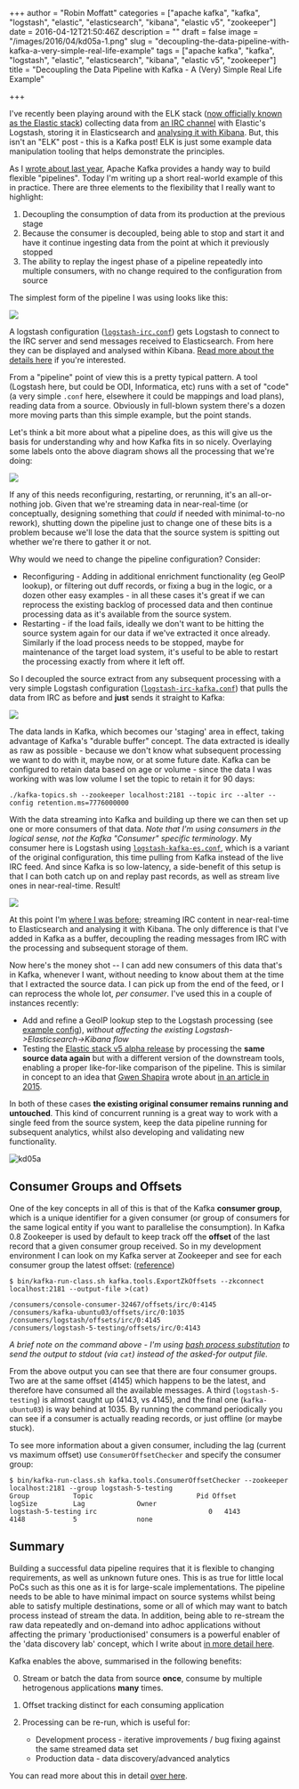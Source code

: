 +++
author = "Robin Moffatt"
categories = ["apache kafka", "kafka", "logstash", "elastic", "elasticsearch", "kibana", "elastic v5", "zookeeper"]
date = 2016-04-12T21:50:46Z
description = ""
draft = false
image = "/images/2016/04/kd05a-1.png"
slug = "decoupling-the-data-pipeline-with-kafka-a-very-simple-real-life-example"
tags = ["apache kafka", "kafka", "logstash", "elastic", "elasticsearch", "kibana", "elastic v5", "zookeeper"]
title = "Decoupling the Data Pipeline with Kafka - A (Very) Simple Real Life Example"

+++

I've recently been playing around with the ELK stack ([now officially known as the Elastic stack](https://www.elastic.co/blog/heya-elastic-stack-and-x-pack)) collecting data from [an IRC channel](http://rmoff.net/2016/03/03/obihackers-irc-channel/) with Elastic's Logstash, storing it in Elasticsearch and [analysing it with Kibana](http://rmoff.net/2016/03/24/my-latest-irc-client-kibana/). But, this isn't an "ELK" post - this is a Kafka post! ELK is just some example data manipulation tooling that helps demonstrate the principles.

As I [wrote about last year](http://www.rittmanmead.com/2015/10/forays-into-kafka-enabling-flexible-data-pipelines/), Apache Kafka provides a handy way to build flexible "pipelines". Today I'm writing up a short real-world example of this in practice. There are three elements to the flexibility that I really want to highlight:

1. Decoupling the consumption of data from its production at the previous stage
3. Because the consumer is decoupled, being able to stop and start it and have it continue ingesting data from the point at which it previously stopped
2. The ability to replay the ingest phase of a pipeline repeatedly into multiple consumers, with no change required to the configuration from source

The simplest form of the pipeline I was using looks like this:

![](/content/images/2016/04/kd01.png)

A logstash configuration ([`logstash-irc.conf`](https://gist.github.com/rmoff/862d0ceea223aa7283244b1b27594941#file-01-logstash-irc-conf)) gets Logstash to connect to the IRC server and send messages received to Elasticsearch. From here they can be displayed and analysed within Kibana. [Read more about the details here](http://rmoff.net/2016/03/24/my-latest-irc-client-kibana/) if you're interested.

From a "pipeline" point of view this is a pretty typical pattern. A tool (Logstash here, but could be ODI, Informatica, etc) runs with a set of "code" (a very simple `.conf` here, elsewhere it could be mappings and load plans), reading data from a source. Obviously in full-blown system there's a dozen more moving parts than this simple example, but the point stands.

Let's think a bit more about what a pipeline does, as this will give us the basis for understanding why and how Kafka fits in so nicely. Overlaying some labels onto the above diagram shows all the processing that we're doing:

![](/content/images/2016/04/kd01a-1.png)

If any of this needs reconfiguring, restarting, or rerunning, it's an all-or-nothing job. Given that we're streaming data in near-real-time (or conceptually, designing something that _could_ if needed with minimal-to-no rework), shutting down the pipeline just to change one of these bits is a problem because we'll lose the data that the source system is spitting out whether we're there to gather it or not.

Why would we need to change the pipeline configuration? Consider:

* Reconfiguring - Adding in additional enrichment functionality (eg GeoIP lookup), or filtering out duff records, or fixing a bug in the logic, or a dozen other easy examples - in all these cases it's great if we can reprocess the existing backlog of processed data and then continue processing data as it's available from the source system.
* Restarting - if the load fails, ideally we don't want to be hitting the source system again for our data if we've extracted it once already. Similarly if the load process needs to be stopped, maybe for maintenance of the target load system, it's useful to be able to restart the processing exactly from where it left off.

So I decoupled the source extract from any subsequent processing with a very simple Logstash configuration ([`logstash-irc-kafka.conf`](https://gist.github.com/rmoff/862d0ceea223aa7283244b1b27594941#file-02-logstash-irc-kafka-conf)) that pulls the data from IRC as before and **just** sends it straight to Kafka:

![](/content/images/2016/04/kd02a.png)

The data lands in Kafka, which becomes our 'staging' area in effect, taking advantage of Kafka's "durable buffer" concept. The data extracted is ideally as raw as possible - because we don't know what subsequent processing we want to do with it, maybe now, or at some future date. Kafka can be configured to retain data based on age or volume - since the data I was working with was low volume I set the topic to retain it for 90 days:

    ./kafka-topics.sh --zookeeper localhost:2181 --topic irc --alter --config retention.ms=7776000000

With the data streaming into Kafka and building up there we can then set up one or more consumers of that data. _Note that I'm using consumers in the logical sense, not the Kafka "Consumer" specific terminology_. My consumer here is Logstash using [`logstash-kafka-es.conf`](https://gist.github.com/rmoff/862d0ceea223aa7283244b1b27594941#file-03-logstash-kafka-es-conf), which is a variant of the original configuration, this time pulling from Kafka instead of the live IRC feed. And since Kafka is so low-latency, a side-benefit of this setup is that I can both catch up on and replay past records, as well as stream live ones in near-real-time. Result!

![](/content/images/2016/04/kd03a.png)

At this point I'm [where I was before](http://rmoff.net/2016/03/24/my-latest-irc-client-kibana/); streaming IRC content in near-real-time to Elasticsearch and analysing it with Kibana. The only difference is that I've added in Kafka as a buffer, decoupling the reading messages from IRC with the processing and subsequent storage of them.

Now here's the money shot -- I can add new consumers of this data that's in Kafka, whenever I want, without needing to know about them at the time that I extracted the source data. I can pick up from the end of the feed, or I can reprocess the whole lot, *per consumer*. I've used this in a couple of instances recently:

* Add and refine a GeoIP lookup step to the Logstash processing (see [example config](https://gist.github.com/rmoff/862d0ceea223aa7283244b1b27594941#file-04-logstash-kafka-es-02-conf)), *without affecting the existing Logstash->Elasticsearch->Kibana flow*
* Testing the [Elastic stack v5 alpha release](https://www.elastic.co/blog/elasticsearch-5-0-0-alpha1-released) by processing the **same source data again** but with a different version of the downstream tools, enabling a proper like-for-like comparison of the pipeline. This is similar in concept to an idea that [Gwen Shapira](https://twitter.com/gwenshap) wrote about [in an article in 2015](http://radar.oreilly.com/2015/05/validating-data-models-with-kafka-based-pipelines.html).

In both of these cases **the existing original consumer remains running and untouched**. This kind of concurrent running is a great way to work with a single feed from the source system, keep the data pipeline running for subsequent analytics, whilst also developing and validating new functionality.

![kd05a](/content/images/2016/04/kd05a.png)

## Consumer Groups and Offsets ##

One of the key concepts in all of this is that of the Kafka **consumer group**, which is a unique identifier for a given consumer (or group of consumers for the same logical entity if you want to parallelise the consumption). In Kafka 0.8 Zookeeper is used by default to keep track off the **offset** of the last record that a given consumer group received. So in my development environment I can look on my Kafka server at Zookeeper and see for each consumer group the latest offset: ([reference](https://cwiki.apache.org/confluence/display/KAFKA/System+Tools#SystemTools-ExportZookeeperOffsets))

```
$ bin/kafka-run-class.sh kafka.tools.ExportZkOffsets --zkconnect localhost:2181 --output-file >(cat)

/consumers/console-consumer-32467/offsets/irc/0:4145
/consumers/kafka-ubuntu03/offsets/irc/0:1035
/consumers/logstash/offsets/irc/0:4145
/consumers/logstash-5-testing/offsets/irc/0:4143
```

_A brief note on the command above - I'm using [bash process substitution](http://tldp.org/LDP/abs/html/process-sub.html) to send the output to stdout (via `cat`) instead of the asked-for output file._

From the above output you can see that there are four consumer groups. Two are at the same offset (4145) which happens to be the latest, and therefore have consumed all the available messages. A third (`logstash-5-testing`) is almost caught up (4143, vs 4145), and the final one (`kafka-ubuntu03`) is way behind at 1035. By running the command periodically you can see if a consumer is actually reading records, or just offline (or maybe stuck).

To see more information about a given consumer, including the lag (current vs maximum offset) use `ConsumerOffsetChecker` and specify the consumer group:

```
$ bin/kafka-run-class.sh kafka.tools.ConsumerOffsetChecker --zookeeper localhost:2181 --group logstash-5-testing
Group           Topic                          Pid Offset          logSize         Lag             Owner
logstash-5-testing irc                            0   4143            4148            5               none
```

## Summary ##

Building a successful data pipeline requires that it is flexible to changing requirements, as well as unknown future ones. This is as true for little local PoCs such as this one as it is for large-scale implementations. The pipeline needs to be able to have minimal impact on source systems whilst being able to satisfy multiple destinations, some or all of which may want to batch process instead of stream the data. In addition, being able to re-stream the raw data repeatedly and on-demand into adhoc applications without affecting the primary 'productionised' consumers is a powerful enabler of the 'data discovery lab' concept, which I write about [in more detail here](http://www.rittmanmead.com/2015/10/forays-into-kafka-enabling-flexible-data-pipelines/).

Kafka enables the above, summarised in the following benefits:

0. Stream or batch the data from source **once**, consume by multiple hetrogenous applications **many** times.
1. Offset tracking distinct for each consuming application
1. Processing can be re-run, which is useful for:

    * Development process - iterative improvements / bug fixing against the same streamed data set
    * Production data - data discovery/advanced analytics

You can read more about this in detail [over here](http://www.rittmanmead.com/2015/10/forays-into-kafka-enabling-flexible-data-pipelines/).
